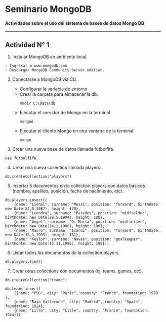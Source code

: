 # Seminario MongoDB
#### Actividades sobre el uso del sistema de bases de datos Mongo DB  
***

## Actividad N° 1  

1. Instalar MongoDB en ambiente local.

~~~
- Ingresar a www.mongodb.com
- Descargar MongoDB Community Server edition.
~~~

2. Conectarse a MongoDB vía CLI.

    - Configurar la variable de entorno
    - Crear la carpeta para almacenar la db:
        ~~~
        mkdir C:\data\db
        ~~~
    - Ejecutar el servidor de Mongo en la terminal
        ~~~
        mongod
        ~~~
    - Ejecutar el cliente Mongo en otra ventana de la terminal
        ~~~
        mongo
        ~~~

        
3. Crear una nueva base de datos llamada futbolfifa.
~~~
use futbolfifa
~~~
4. Crear una nueva collection llamada players.
~~~
db.createCollection("players")
~~~
5. Insertar 5 documentos en la collection players con datos básicos
(nombre, apellido, posición, fecha de nacimiento, etc).
~~~
db.players.insert([
    {name: "Lionel", surname: "Messi", position: "forward", birthdate: new Date(24,5,1987), height: 170},
    {name: "Leandro", surname: "Paredes", position: "midfielder", birthdate: new Date(29,5,1994), height: 180}, 
    {name: "Ángel", surname: "Di María", position: "midfielder", birthdate: new Date(14,1,1988), height: 180},
    {name: "Mauro", surname: "Icardi", position: "forward", birthdate: new Date(12,1,1993), height: 181},
    {name: "Keylor", surname: "Navas", position: "goalkeeper", birthdate: new Date(15,11,1986), height: 185}])
~~~
6. Listar todos los documentos de la collection players.
~~~
db.players.find()
~~~

7. Crear otras collections con documentos (ej. teams, games, etc).

~~~
db.createCollection("teams")

db.teams.insert(
    [{name: "PSG", city: "Paris", country: "France", foundation: 1970 },
    {name: "Rayo Vallecano", city: "Madrid", country: "Spain", foundation: 1924},
    {name: "Lille", city: "Lille", country: "France", foundation: 1944}])

~~~



